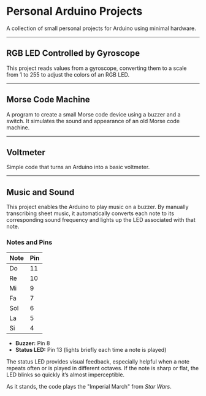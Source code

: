 # Personal Arduino Projects
A collection of small personal projects for Arduino using minimal hardware.

---

## RGB LED Controlled by Gyroscope
This project reads values from a gyroscope, converting them to a scale from 1 to 255 to adjust the colors of an RGB LED.

---

## Morse Code Machine
A program to create a small Morse code device using a buzzer and a switch. It simulates the sound and appearance of an old Morse code machine.

---

## Voltmeter
Simple code that turns an Arduino into a basic voltmeter.

---

## Music and Sound
This project enables the Arduino to play music on a buzzer. By manually transcribing sheet music, it automatically converts each note to its corresponding sound frequency and lights up the LED associated with that note.

### Notes and Pins

| Note | Pin |
|------|-----|
| Do   | 11  |
| Re   | 10  |
| Mi   | 9   |
| Fa   | 7   |
| Sol  | 6   |
| La   | 5   |
| Si   | 4   |

- **Buzzer:** Pin 8
- **Status LED:** Pin 13 (lights briefly each time a note is played)

The status LED provides visual feedback, especially helpful when a note repeats often or is played in different octaves. If the note is sharp or flat, the LED blinks so quickly it’s almost imperceptible.

As it stands, the code plays the "Imperial March" from *Star Wars*.
